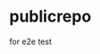 # publicrepo
for e2e test









































































































































































































































































































































































































































































































































































































































































































































































































































































































































































































































































































































































































































































































































































































































































































































































































































